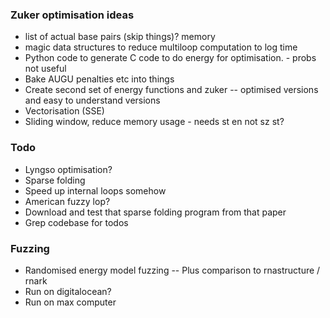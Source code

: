 ### Zuker optimisation ideas
- list of actual base pairs (skip things)? memory
- magic data structures to reduce multiloop computation to log time
- Python code to generate C code to do energy for optimisation. - probs not useful
- Bake AUGU penalties etc into things
- Create second set of energy functions  and zuker
-- optimised versions and easy to understand versions
- Vectorisation (SSE)
- Sliding window, reduce memory usage - needs st en not sz st?

### Todo
- Lyngso optimisation?
- Sparse folding
- Speed up internal loops somehow
- American fuzzy lop?
- Download and test that sparse folding program from that paper
- Grep codebase for todos

### Fuzzing
- Randomised energy model fuzzing
-- Plus comparison to rnastructure / rnark
- Run on digitalocean?
- Run on max computer
